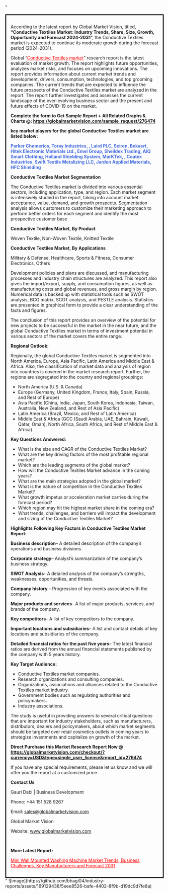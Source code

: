 "<div style='border: 3px solid black; padding: 1em;'>

According to the latest report by Global Market Vision, titled, <strong>“Conductive Textiles Market: Industry Trends, Share, Size, Growth, Opportunity and Forecast 2024-2031</strong>“, the Conductive Textiles market is expected to continue its moderate growth during the forecast period (2024-2031).

Global “<a style='color: #ff0000;' href='https://globalmarketvision.com/reports/global-conductive-textiles-market/276474'>Conductive Textiles market</a>” research report is the latest evaluation of market growth. The report highlights future opportunities, analyzes market risks, and focuses on upcoming innovations. The report provides information about current market trends and development, drivers, consumption, technologies, and top grooming companies. The current trends that are expected to influence the future prospects of the Conductive Textiles market are analyzed in the report. The report further investigates and assesses the current landscape of the ever-evolving business sector and the present and future effects of COVID-19 on the market.

<strong>Complete the form to Get Sample Report + All Related Graphs &amp; Charts @: <a style='color: #ff0000;' href='https://globalmarketvision.com/sample_request/276474?utm_source=linkedinPulse&utm_medium=SN&utm_campaign=SN'><strong>https://globalmarketvision.com/sample_request/276474</strong></a></strong>

<strong>key market players for the global Conductive Textiles market are listed below:</strong>

<strong style='color: #4169e1;'>Parker Chomerics, Toray Industries, , Laird PLC, Seiren, Bekaert, Hitek Electronic Materials Ltd., Emei Group, Sheildex Trading, AiQ Smart Clothing, Holland Shielding System, MarKTek, , Coatex Industries, Swift Textile Metalizing LLC, Jarden Applied Materials, HFC Shielding</strong>

<strong>Conductive Textiles Market Segmentation</strong>

The Conductive Textiles market is divided into various essential sectors, including application, type, and region. Each market segment is intensively studied in the report, taking into account market acceptance, value, demand, and growth prospects. Segmentation analysis allows customers to customize their marketing approach to perform better orders for each segment and identify the most prospective customer base

<strong>Conductive Textiles Market, By Product</strong>

Woven Textile, Non-Woven Textile, Knitted Textile

<strong>Conductive Textiles Market, By Applications</strong>

Military & Defense, Healthcare, Sports & Fitness, Consumer Electronics, Others

Development policies and plans are discussed, and manufacturing processes and industry chain structures are analyzed. This report also gives the import/export, supply, and consumption figures, as well as manufacturing costs and global revenues, and gross margin by region. Numerical data is backed up with statistical tools such as SWOT analysis, BCG matrix, SCOT analysis, and PESTLE analysis. Statistics are presented in graphical form to provide a clear understanding of the facts and figures.

The conclusion of this report provides an overview of the potential for new projects to be successful in the market in the near future, and the global Conductive Textiles market in terms of investment potential in various sectors of the market covers the entire range.

<strong>Regional Outlook:</strong>

Regionally, the global Conductive Textiles market is segmented into North America, Europe, Asia Pacific, Latin America and Middle East &amp; Africa. Also, the classification of market data and analysis of region into countries is covered in the market research report. Further, the regions are segregated into the country and regional groupings:
<ul>
  <li>North America (U.S. &amp; Canada)</li>
  <li>Europe (Germany, United Kingdom, France, Italy, Spain, Russia, and Rest of Europe)</li>
  <li>Asia Pacific (China, India, Japan, South Korea, Indonesia, Taiwan, Australia, New Zealand, and Rest of Asia Pacific)</li>
  <li>Latin America (Brazil, Mexico, and Rest of Latin America)</li>
  <li>Middle East &amp; Africa (GCC (Saudi Arabia, UAE, Bahrain, Kuwait, Qatar, Oman), North Africa, South Africa, and Rest of Middle East &amp; Africa)</li>
</ul>
<strong>Key Questions Answered:</strong>
<ul>
  <li>What is the size and CAGR of the Conductive Textiles Market?</li>
  <li>What are the key driving factors of the most profitable regional market?</li>
  <li>Which are the leading segments of the global market?</li>
  <li>How will the Conductive Textiles Market advance in the coming years?</li>
  <li>What are the main strategies adopted in the global market?</li>
  <li>What is the nature of competition in the Conductive Textiles Market?</li>
  <li>What growth impetus or acceleration market carries during the forecast period?</li>
  <li>Which region may hit the highest market share in the coming era?</li>
  <li>What trends, challenges, and barriers will impact the development and sizing of the Conductive Textiles Market?</li>
</ul>
<strong>Highlights Following Key Factors in Conductive Textiles Market Report:</strong>

<strong>Business description</strong>– A detailed description of the company’s operations and business divisions.

<strong>Corporate strategy</strong>– Analyst’s summarization of the company’s business strategy.

<strong>SWOT Analysis</strong>- A detailed analysis of the company’s strengths, weaknesses, opportunities, and threats.

<strong>Company history</strong> – Progression of key events associated with the company.

<strong>Major products and services</strong>- A list of major products, services, and brands of the company.

<strong>Key competitors</strong>– A list of key competitors to the company.

<strong>Important locations and subsidiaries</strong>– A list and contact details of key locations and subsidiaries of the company.

<strong>Detailed financial ratios for the past five years</strong>– The latest financial ratios are derived from the annual financial statements published by the company with 5 years history.

<strong>Key Target Audience:</strong>
<ul>
  <li>Conductive Textiles market companies.</li>
  <li>Research organizations and consulting companies.</li>
  <li>Organizations, associations and alliances related to the Conductive Textiles market industry.</li>
  <li>Government bodies such as regulating authorities and policymakers.</li>
  <li>Industry associations.</li>
</ul>
The study is useful in providing answers to several critical questions that are important for industry stakeholders, such as manufacturers, distributors, dealers and policymakers, about which market segments should be targeted over retail cosmetics outlets in coming years to strategize investments and capitalize on growth of the market.

<strong>Direct Purchase this Market Research Report Now @ </strong><strong><a style='color: #ff0000;' href='https://globalmarketvision.com/checkout/?currency=USD&type=single_user_license&report_id=276474?utm_source=linkedinPulse&utm_medium=SN&utm_campaign=SN'><strong>https://globalmarketvision.com/checkout/?currency=USD&type=single_user_license&report_id=276474</strong></a></strong>

If you have any special requirements, please let us know and we will offer you the report at a customized price.
<p id='ember58' class='ember-view reader-content-blocks__paragraph'><strong>Contact Us</strong></p>
<p id='ember59' class='ember-view reader-content-blocks__paragraph'>Gauri Dabi | Business Development</p>
<p id='ember60' class='ember-view reader-content-blocks__paragraph'>Phone: +44 151 528 9267</p>
Email: <a href='mailto:sales@globalmarketvision.com'>sales@globalmarketvision.com</a>

Global Market Vision

Website: <a href='http://www.globalmarketvision.com'>www.globalmarketvision.com</a>

&nbsp;

<strong>More Latest Report:</strong>

<a style='color: #ff0000;' href='https://medium.com/@rautdisha166/mini-wall-mounted-washing-machine-market-trends-business-challenges-key-manufacturers-and-12c3c3306f10'>Mini Wall Mounted Washing Machine Market Trends, Business Challenges, Key Manufacturers and Forecast 2031</a>

</div>"
![image](https://github.com/bhagi04/industry-reports/assets/169129438/5eee8526-bafe-4402-8f9b-d19dc9d7fe8a)

